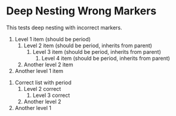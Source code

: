 # Deep Nesting Wrong Markers

This tests deep nesting with incorrect markers.

1) Level 1 item (should be period)
   1) Level 2 item (should be period, inherits from parent)
      1) Level 3 item (should be period, inherits from parent)
         1) Level 4 item (should be period, inherits from parent)
   2) Another level 2 item
2) Another level 1 item

1. Correct list with period
   1. Level 2 correct
      1. Level 3 correct
   2. Another level 2
2. Another level 1
